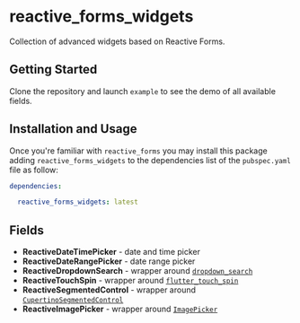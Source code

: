 # reactive_forms_widgets

Collection of advanced widgets based on Reactive Forms.

## Getting Started

Clone the repository and launch `example` to see the demo of all available fields.

## Installation and Usage

Once you're familiar with `reactive_forms` you may install this package adding `reactive_forms_widgets` to the dependencies list
of the `pubspec.yaml` file as follow:

```yaml
dependencies:

  reactive_forms_widgets: latest
```

## Fields

- **ReactiveDateTimePicker** - date and time picker
- **ReactiveDateRangePicker** - date range picker
- **ReactiveDropdownSearch** - wrapper around [`dropdown_search`](https://pub.dev/packages/dropdown_search)
- **ReactiveTouchSpin** - wrapper around [`flutter_touch_spin`](https://pub.dev/packages/flutter_touch_spin)
- **ReactiveSegmentedControl** - wrapper around [`CupertinoSegmentedControl`](https://api.flutter.dev/flutter/cupertino/CupertinoSegmentedControl-class.html)
- **ReactiveImagePicker** - wrapper around [`ImagePicker`](https://pub.dev/packages/image_picker)
